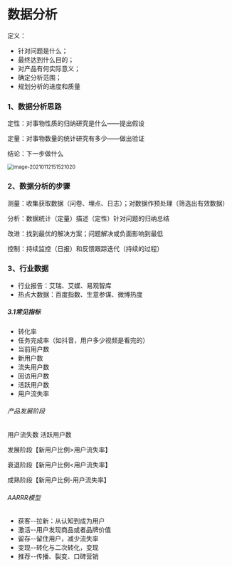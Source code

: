 # 数据分析

定义：

- 针对问题是什么；
- 最终达到什么目的；
- 对产品有何实际意义；
- 确定分析范围；
- 规划分析的进度和质量

### 1、数据分析思路

定性：对事物性质的归纳研究是什么——提出假设

定量：对事物数量的统计研究有多少——做出验证

结论：下一步做什么

<img src="C:\Users\daryl\AppData\Roaming\Typora\typora-user-images\image-20210112151521020.png" alt="image-20210112151521020" style="zoom:80%;" />

### 2、数据分析的步骤

测量：收集获取数据（问卷、埋点、日志）；对数据作预处理（筛选出有效数据）

分析：数据统计（定量）描述（定性）针对问题的归纳总结

改进：找到最优的解决方案；问题解决或负面影响到最低

控制：持续监控（日报）和反馈跟踪迭代（持续的过程）

### 3、行业数据

- 行业报告：艾瑞、艾媒、易观智库
- 热点大数据：百度指数、生意参谋、微博热度

##### 3.1常见指标

- 转化率
- 任务完成率（如抖音，用户多少视频是看完的）
- 当前用户数
- 新用户数
- 流失用户数
- 回访用户数
- 活跃用户数
- 用户流失率

###### 产品发展阶段

用户流失数			活跃用户数

发展阶段【新用户比例>用户流失率】

衰退阶段【新用户比例<用户流失率】

成熟阶段【新用户比例-用户流失率】

###### AARRR模型

- 获客--拉新：从认知到成为用户
- 激活--用户发现商品或者品牌价值
- 留存--留住用户，减少流失率
- 变现--转化与二次转化，变现
- 推荐--传播、裂变、口碑营销